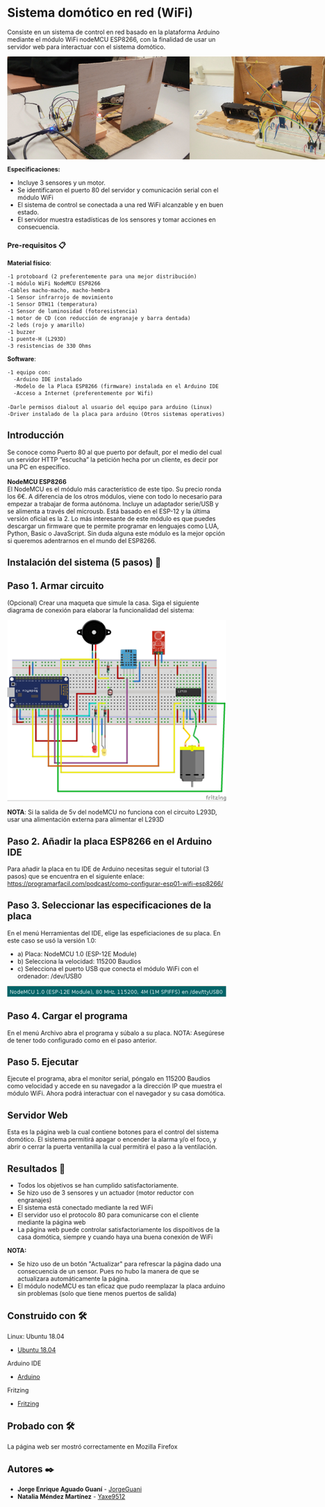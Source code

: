 # Sistema domótico en red (WiFi)
Consiste en un sistema de control en red basado en la plataforma Arduino mediante el módulo WiFi nodeMCU ESP8266, con la finalidad de usar un servidor web para interactuar con el sistema domótico.
<div style="display: flex">
<img src="imagenes/h1.jpg" width="420">
<img src="imagenes/h3.jpg" width="420">
</div>

**Especificaciones:**
- Incluye 3 sensores y un motor.
- Se identificaron el puerto 80 del servidor y comunicación serial con el módulo WiFi
- El sistema de control se conectada a una red WiFi alcanzable y en buen estado.
- El servidor muestra estadísticas de los sensores y tomar acciones en consecuencia.

### Pre-requisitos 📋
**Material físico**:
```
-1 protoboard (2 preferentemente para una mejor distribución)
-1 módulo WiFi NodeMCU ESP8266
-Cables macho-macho, macho-hembra
-1 Sensor infrarrojo de movimiento
-1 Sensor DTH11 (temperatura)
-1 Sensor de luminosidad (fotoresistencia)
-1 motor de CD (con reducción de engranaje y barra dentada)
-2 leds (rojo y amarillo)
-1 buzzer
-1 puente-H (L293D)
-3 resistencias de 330 Ohms
```
**Software**:
```
-1 equipo con:
  -Arduino IDE instalado
  -Modelo de la Placa ESP8266 (firmware) instalada en el Arduino IDE
  -Acceso a Internet (preferentemente por Wifi)

-Darle permisos dialout al usuario del equipo para arduino (Linux)
-Driver instalado de la placa para arduino (Otros sistemas operativos)
```
## Introducción
Se conoce como Puerto 80 al que puerto por default, por el medio del cual un servidor HTTP “escucha” la petición hecha por un cliente, es decir por una PC en específico.
<br><br>**NodeMCU ESP8266**
<br>El NodeMCU es el módulo más característico de este tipo. Su precio ronda los 6€. A diferencia de los otros módulos, viene con todo lo necesario para empezar a trabajar de forma autónoma. Incluye un adaptador serie/USB y se alimenta a través del microusb. Está basado en el ESP-12 y la última versión oficial es la 2. Lo más interesante de este módulo es que puedes descargar un firmware que te permite programar en lenguajes como LUA, Python, Basic o JavaScript. Sin duda alguna este módulo es la mejor opción si queremos adentrarnos en el mundo del ESP8266.

## Instalación del sistema (5 pasos) 🔧
## Paso 1. Armar circuito
(Opcional) Crear una maqueta que simule la casa.
Siga el siguiente diagrama de conexión para elaborar la funcionalidad del sistema:

<img src="imagenes/SistemaDomoticoConexion.jpg" width="600">

**NOTA**: Si la salida de 5v del nodeMCU no funciona con el circuito L293D, usar una alimentación externa para alimentar el L293D


## Paso 2. Añadir la placa ESP8266 en el Arduino IDE
Para añadir la placa en tu IDE de Arduino necesitas seguir el tutorial (3 pasos) que se encuentra en el siguiente enlace:
https://programarfacil.com/podcast/como-configurar-esp01-wifi-esp8266/

## Paso 3. Seleccionar las especificaciones de la placa
En el menú Herramientas del IDE, elige las espeficiaciones de su placa. En este caso se usó la versión 1.0:
 - a) Placa: NodeMCU 1.0 (ESP-12E Module)    
 - b) Selecciona la velocidad: 115200 Baudios
 - c) Selecciona el puerto USB que conecta el módulo WiFi con el ordenador: /dev/USB0
 
 <img src="imagenes/espeficicaciones.png">
 
 ## Paso 4. Cargar el programa
 En el menú Archivo abra el programa y súbalo a su placa.
 NOTA: Asegúrese de tener todo configurado como en el paso anterior.
 
 ## Paso 5. Ejecutar
 Ejecute el programa, abra el monitor serial, póngalo en 115200 Baudios como velocidad y accede en su navegador a la dirección IP que muestra el módulo WiFi.
 Ahora podrá interactuar con el navegador y su casa domótica.
 
 ## Servidor Web
 Esta es la página web la cual contiene botones para el control del sistema domótico. El sistema permitirá apagar o encender la alarma y/o el foco, y abrir o cerrar la puerta ventanilla la cual permitirá el paso a la ventilación.
 
 ## Resultados 📌
 - Todos los objetivos se han cumplido satisfactoriamente.
 - Se hizo uso de 3 sensores y un actuador (motor reductor con engranajes)
 - El sistema está conectado mediante la red WiFi
 - El servidor uso el protocolo 80 para comunicarse con el cliente mediante la página web
 - La página web puede controlar satisfactoriamente los dispoitivos de la casa domótica, siempre y cuando haya una buena conexión de WiFi
 
 **NOTA:** 
 - Se hizo uso de un botón "Actualizar" para refrescar la página dado una consecuencia de un sensor. Pues no hubo la manera de que se actualizara automáticamente la página.
 - El módulo nodeMCU es tan eficaz que pudo reemplazar la placa arduino sin problemas (solo que tiene menos puertos de salida)


## Construido con 🛠️
Linux: Ubuntu 18.04
* [Ubuntu 18.04](http://releases.ubuntu.com/18.04/) <br />

Arduino IDE
* [Arduino](http://www.arduino.cc/) <br />

Fritzing
* [Fritzing](http://fritzing.org/home/) <br/>

## Probado con 🛠️
La página web ser mostró correctamente en Mozilla Firefox

## Autores ✒️

* **Jorge Enrique Aguado Guaní** - [JorgeGuani](https://github.com/JorgeGuani)
* **Natalia Méndez Martínez** - [Yaxe9512](https://github.com/Yaxe9512)
